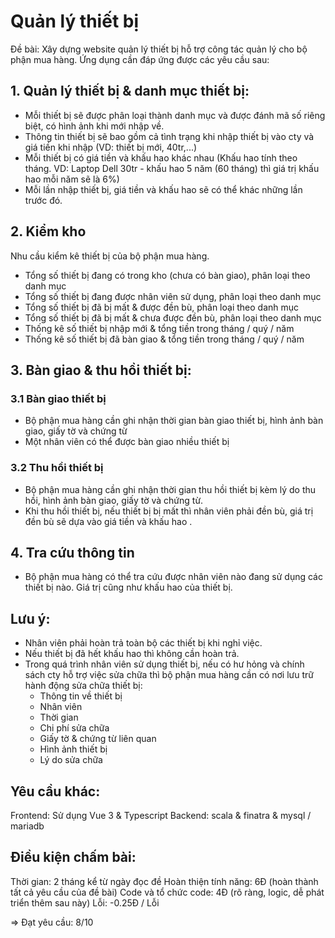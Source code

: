 # Quản lý thiết bị

Đề bài:
Xây dựng website quản lý thiết bị hỗ trợ công tác quản lý cho bộ phận mua hàng.
Ứng dụng cần đáp ứng được các yêu cầu sau:

## 1. Quản lý thiết bị & danh mục thiết bị:

- Mỗi thiết bị sẽ được phân loại thành danh mục và được đánh mã số riêng biệt, có hình ảnh khi mới nhập về.
- Thông tin thiết bị sẽ bao gồm cả tình trạng khi nhập thiết bị vào cty và giá tiền khi nhập (VD: thiết bị mới, 40tr,...)
- Mỗi thiết bị có giá tiền và khấu hao khác nhau (Khấu hao tính theo tháng. VD: Laptop Dell 30tr - khấu hao 5 năm (60 tháng) thì giá trị khấu hao mỗi năm sẽ là 6%)
- Mỗi lần nhập thiết bị, giá tiền và khấu hao sẽ có thể khác những lần trước đó.


## 2. Kiểm kho
Nhu cầu kiểm kê thiết bị của bộ phận mua hàng.

- Tổng số thiết bị đang có trong kho (chưa có bàn giao), phân loại theo danh mục
- Tổng số thiết bị đang được nhân viên sử dụng, phân loại theo danh mục
- Tổng số thiết bị đã bị mất & được đền bù, phân loại theo danh mục
- Tổng số thiết bị đã bị mất & chưa được đền bù, phân loại theo danh mục
- Thống kê số thiết bị nhập mới & tổng tiền trong tháng / quý / năm
- Thống kê số thiết bị đã bàn giao & tổng tiền trong tháng / quý / năm

## 3. Bàn giao & thu hồi thiết bị:

### 3.1 Bàn giao thiết bị
- Bộ phận mua hàng cần ghi nhận thời gian bàn giao thiết bị, hình ảnh bàn giao, giấy tờ và chứng từ
- Một nhân viên có thể được bàn giao nhiều thiết bị

### 3.2 Thu hồi thiết bị
- Bộ phận mua hàng cần ghi nhận thời gian thu hồi thiết bị kèm lý do thu hồi, hình ảnh bàn giao, giấy tờ và chứng từ.
- Khi thu hồi thiết bị, nếu thiết bị bị mất thì nhân viên phải đền bù, giá trị đền bù sẽ dựa vào giá tiền và khấu hao .

## 4. Tra cứu thông tin
- Bộ phận mua hàng có thể tra cứu được nhân viên nào đang sử dụng các thiết bị nào. Giá trị cũng như khấu hao của thiết bị.

## Lưu ý:
- Nhân viên phải hoàn trả toàn bộ các thiết bị khi nghỉ việc.
- Nếu thiết bị đã hết khấu hao thì không cần hoàn trả.
- Trong quá trình nhân viên sử dụng thiết bị, nếu có hư hỏng và chính sách cty hỗ trợ việc sửa chữa thì bộ phận mua hàng cần có nơi lưu trữ hành động sửa chữa thiết bị: 
   - Thông tin về thiết bị
   - Nhân viên
   - Thời gian
   - Chi phí sửa chữa 
   - Giấy tờ & chứng từ liên quan
   - Hình ảnh thiết bị
   - Lý do sửa chữa

## Yêu cầu khác:
Frontend: Sử dụng Vue 3 & Typescript
Backend: scala & finatra & mysql / mariadb

## Điều kiện chấm bài:
Thời gian: 2 tháng kể từ ngày đọc đề
Hoàn thiện tính năng: 6Đ (hoàn thành tất cả yêu cầu của đề bài)
Code và tổ chức code: 4Đ (rõ ràng, logic, dễ phát triển thêm sau này)
Lỗi: -0.25Đ / Lỗi

=> Đạt yêu cầu: 8/10
